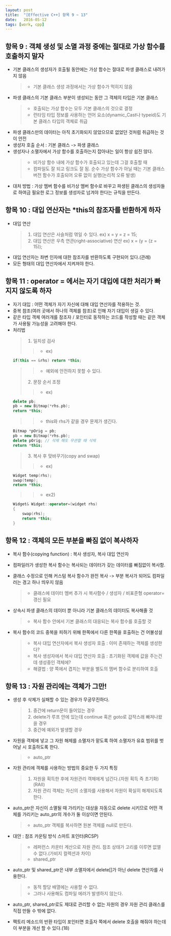 ```yaml
---
layout: post
title:  "[Effective C++] 항목 9 ~ 13"
date:   2016-05-12
tags: [work, cpp]
---
```


## 항목 9 : 객체 생성 및 소멸 과정 중에는 절대로 가상 함수를 호출하지 말자 
- 기본 클래스의 생성자가 호출될 동안에는 가상 함수는 절대로 파생 클래스로 내려가지 않음
	>+ 기본 클래스 생성 과정에서는 가상 함수가 먹히지 않음 
- 파생 클래스의 기본 클래스 부분이 생성되는 동안 그 객체의 타입은 기본 클래스 
	>+ 호출되는 가상 함수는 모두 기본 클래스의 것으로 결정 
	>+ 런타임 타입 정보를 사용하는 언어 요소(dynamic_Cast나 typeid)도 기본 클래스 타입의 객체로 취급 
- 파생 클래스만의 데이터는 아직 초기화되지 않았으므로 없었던 것처럼 취급하는 것이 안전 
- 생성자 호출 순서 : 기본 클래스 -> 파생 클래스 
- 생성자나 소멸자에서 가상 함수를 호출하는지 잡아내는 일이 항상 쉽진 않다. 
	>+ 비가상 함수 내에 가상 함수가 호출되고 있는데 그걸 호출할 때 
	>+ 컴파일도 잘 되고 링크도 잘 됨. 순수 가상 함수가 아닐 때는 기본 클래스 버전 함수가 호출되어 오류 없이 실행(논리적 오류 발생) 
- 대처 방법 : 가상 멤버 함수를 비가상 멤버 함수로 바꾸고 파생된 클래스의 생성자들로 하여금 필요한 로그 정보를 생성자로 넘겨야 한다는 규칙을 만든다. 

## 항목 10 : 대입 연산자는 *this의 참조자를 반환하게 하자 
- 대입 연산 
	>1. 대입 연산은 사슬처럼 엮일 수 있다. ex) x = y = z = 15; 
	>2. 대입 연산은 우측 연관(right-associative) 연산 ex) x = (y = (z = 15)); 
- 대입 연산자는 좌변 인자에 대한 참조자를 반환하도록 구현되어 있다.(관례) 
- 모든 형태의 대입 연산자에서 지켜져야 한다. 

## 항목 11 : operator = 에서는 자기 대입에 대한 처리가 빠지지 않도록 하자 
- 자기 대입 : 어떤 객체가 자기 자신에 대해 대입 연산자를 적용하는 것. 
- 중복 참조(여러 곳에서 하나의 객체를 참조)로 인해 자기 대입이 생길 수 있다. 
- 같은 타입 객체 여러개를 참조자 / 포인터로 동작하는 코드를 작성할 때는 같은 객체가 사용될 가능성을 고려해야 한다. 
- 처리법 
	>1. 일치성 검사 
	>>+ ex)
	```cpp
	if(this == &rhs) return *this; 
	```
	>>+ 예외에 안전하지 못할 수 있다. 
	>2. 문장 순서 조정 
	>>+ ex)
	```cpp
	delete pb; 
	pb = new Bitmap(*rhs.pb); 
	return *this; 
	```
	>>+ this와 rhs가 같을 경우 문제가 생긴다. 
	```cpp
	Bitmap *pOrig = pb; 
	pb = new Bitmap(*rhs.pb); 
	delete pOrig; // 삭제 해도 무관할 때 삭제 
	return *this; 
	```
	>3. 복사 후 맞바꾸기(copy and swap) 
	>>+ ex) 
	```cpp
	Widget temp(rhs); 
	swap(temp); 
	return *this;
	```
	>>+ ex2) 
	```cpp
	Widget& Widget::operator=(widget rhs) 
	{ 
    	swap(rhs); 
    	return *this; 
	} 
	```

## 항목 12 : 객체의 모든 부분을 빠짐 없이 복사하자 
- 복사 함수(copying function) : 복사 생성자, 복사 대입 연산자 
- 컴파일러가 생성한 복사 함수는 복사되는 데이터가 갖는 데이터를 빠짐없이 복사함. 
- 클래스 수정으로 인해 커스텀 복사 함수가 완전 복사 -> 부분 복사가 되어도 컴파일러는 경고 하나 띄우지 않음 
	>+ 클래스에 데이터 멤버 추가 시 복사함수 / 생성자 / 비표준형 operator= 갱신 필요
- 상속시 파생 클래스의 데이터 뿐 아니라 기본 클래스의 데이터도 복사해줄 것
	>+ 복사 함수 안에서 기본 클래스의 대응되는 복사 함수를 호출할 것 

- 복사 함수의 코드 중복을 피하기 위해 한쪽에서 다른 한쪽을 호출하는 건 어불성설 
	>+ 복사 대입 연산자에서 복사 생성자 호출 : 이미 존재하는 객체를 생성한다? 
	>+ 복사 생성자에서 복사 대입 연산자 호출 : 초기화된 객체에 값을 주는건데 생성중인 객체에? 
	>+ 해결법 : 양 쪽에서 겹치는 부분을 별도의 멤버 함수로 분리하여 호출 

## 항목 13 : 자원 관리에는 객체가 그만! 
- 생성 후 삭제가 실패할 수 있는 경우가 무궁무진하다. 
	>1. 중간에 return문이 들어있는 경우 
	>2. delete가 루프 안에 있는데 continue 혹은 goto로 갑작스래 빠져나왔을 경우 
	>3. 중간에 예외가 발생할 경우 

- 자원을 객체에 넣고 그 자원 해제를 소멸자가 맡도록 하여 소멸자가 유효 범위를 벗어날 시 호출하도록 한다. 
	>+ auto_ptr 

- 자원 관리에 객체를 사용하는 방법의 중요한 두 가지 특징 
	>1. 자원을 획득한 후에 자원관리 객체에게 넘긴다.(자원 획득 즉 초기화)(RAII) 
	>2. 자원 관리 객체는 자신의 소멸자를 사용해서 자원이 확실히 해제되도록 한다. 

- auto_ptr은 자신이 소멸될 때 가리키는 대상을 자동으로 delete 시키므로 어떤 객체를 가리키는 auto_ptr의 개수가 둘 이상이면 안된다. 
	>+ auto_ptr 객체를 복사하면 원본 객체를 null로 만든다. 
- 대안 : 참조 카운팅 방식 스마트 포인터(RCSP) 
	>+ 레퍼런스 카운터 계산으로 자원 관리. 참조 상태가 고리를 이루면 없앨 수 없다.(가비지 컬렉션과 차이) 
	>+ shared_ptr 

- auto_ptr 및 shared_ptr은 내부 소멸자에서 delete[]가 아닌 delete 연산자를 사용한다. 
	>+ 동적 할당 배열에는 사용할 수 없다. 
	>+ 그러나 사용해도 컴파일 에러가 발생하지 않는다. 
- auto_ptr, shared_ptr로도 제대로 관리할 수 없는 자원의 경우 자원 관리 클래스를 직접 만들 수 밖에 없다.

- 팩토리 메소드의 반환 타입이 포인터면 호출자 쪽에서 delete 호출을 해줘야 하는데 이 부분을 개선 할 수 있다.(18) 